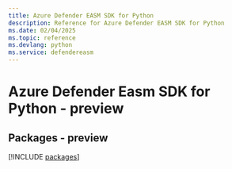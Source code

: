```yaml
---
title: Azure Defender EASM SDK for Python
description: Reference for Azure Defender EASM SDK for Python
ms.date: 02/04/2025
ms.topic: reference
ms.devlang: python
ms.service: defendereasm
---
```

# Azure Defender Easm SDK for Python - preview
## Packages - preview
[!INCLUDE [packages](defender-easm-index.md)]